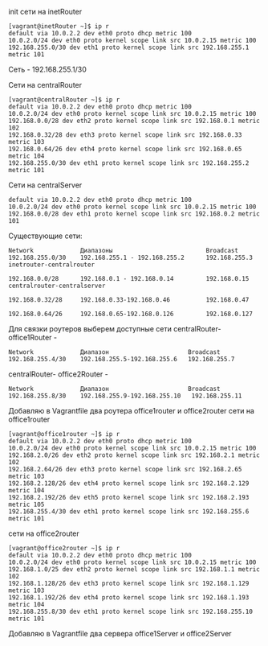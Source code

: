init
сети на inetRouter
```
[vagrant@inetRouter ~]$ ip r
default via 10.0.2.2 dev eth0 proto dhcp metric 100
10.0.2.0/24 dev eth0 proto kernel scope link src 10.0.2.15 metric 100
192.168.255.0/30 dev eth1 proto kernel scope link src 192.168.255.1 metric 101
```
Сеть - 192.168.255.1/30

Сети на centralRouter
```
[vagrant@centralRouter ~]$ ip r
default via 10.0.2.2 dev eth0 proto dhcp metric 100
10.0.2.0/24 dev eth0 proto kernel scope link src 10.0.2.15 metric 100
192.168.0.0/28 dev eth2 proto kernel scope link src 192.168.0.1 metric 102
192.168.0.32/28 dev eth3 proto kernel scope link src 192.168.0.33 metric 103
192.168.0.64/26 dev eth4 proto kernel scope link src 192.168.0.65 metric 104
192.168.255.0/30 dev eth1 proto kernel scope link src 192.168.255.2 metric 101
```

Сети на centralServer

```
default via 10.0.2.2 dev eth0 proto dhcp metric 100
10.0.2.0/24 dev eth0 proto kernel scope link src 10.0.2.15 metric 100
192.168.0.0/28 dev eth1 proto kernel scope link src 192.168.0.2 metric 101
```

Существующие сети: 

```
Network             Диапазоны                          Broadcast     
192.168.255.0/30    192.168.255.1 - 192.168.255.2      192.168.255.3 inetrouter-centralrouter

192.168.0.0/28      192.168.0.1 - 192.168.0.14         192.168.0.15 centralrouter-centralserver

192.168.0.32/28     192.168.0.33-192.168.0.46          192.168.0.47    

192.168.0.64/26     192.168.0.65-192.168.0.126         192.168.0.127
```

Для связки роутеров выберем доступные сети 
centralRouter- office1Router -
```
Network             Диапазон                      Broadcast
192.168.255.4/30    192.168.255.5-192.168.255.6   192.168.255.7

```
centralRouter- office2Router -
```
Network             Диапазон                      Broadcast
192.168.255.8/30    192.168.255.9-192.168.255.10   192.168.255.11

```

Добавляю в Vagrantfile два роутера office1router и office2router
сети на office1router

```
[vagrant@office1router ~]$ ip r
default via 10.0.2.2 dev eth0 proto dhcp metric 100
10.0.2.0/24 dev eth0 proto kernel scope link src 10.0.2.15 metric 100
192.168.2.0/26 dev eth2 proto kernel scope link src 192.168.2.1 metric 102
192.168.2.64/26 dev eth3 proto kernel scope link src 192.168.2.65 metric 103
192.168.2.128/26 dev eth4 proto kernel scope link src 192.168.2.129 metric 104
192.168.2.192/26 dev eth5 proto kernel scope link src 192.168.2.193 metric 105
192.168.255.4/30 dev eth1 proto kernel scope link src 192.168.255.6 metric 101
```

сети на office2router

```
[vagrant@office2router ~]$ ip r
default via 10.0.2.2 dev eth0 proto dhcp metric 100
10.0.2.0/24 dev eth0 proto kernel scope link src 10.0.2.15 metric 100
192.168.1.0/25 dev eth2 proto kernel scope link src 192.168.1.1 metric 102
192.168.1.128/26 dev eth3 proto kernel scope link src 192.168.1.129 metric 103
192.168.1.192/26 dev eth4 proto kernel scope link src 192.168.1.193 metric 104
192.168.255.8/30 dev eth1 proto kernel scope link src 192.168.255.10 metric 101
```

Добавляю в Vagrantfile два сервера office1Server и office2Server


